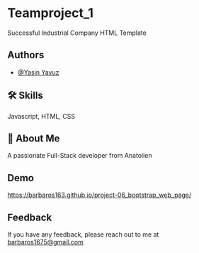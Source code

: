 
# Teamproject_1

Successful Industrial Company HTML Template


## Authors



- [@Yasin Yavuz](https://github.com/barbaros163)



## 🛠 Skills
Javascript, HTML, CSS


## 🚀 About Me
A passionate Full-Stack developer from Anatolien


## Demo

https://barbaros163.github.io/project-06_bootstrap_web_page/


## Feedback

If you have any feedback, please reach out to me at barbaros1675@gmail.com

